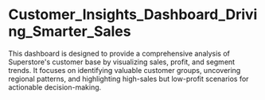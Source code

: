 # Customer_Insights_Dashboard_Driving_Smarter_Sales
This dashboard is designed to provide a comprehensive analysis of Superstore's customer base by visualizing sales, profit, and segment trends. It focuses on identifying valuable customer groups, uncovering regional patterns, and highlighting high-sales but low-profit scenarios for actionable decision-making.
